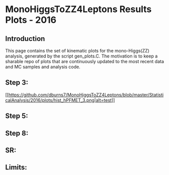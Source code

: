 # MonoHiggsToZZ4Leptons Results Plots - 2016

## Introduction
This page contains the set of kinematic plots for the mono-Higgs(ZZ) analysis, generated by the script gen_plots.C. The motivation is to keep a sharable repo of plots that are continuously updated to the most recent data and MC samples and analysis code. 

## Step 3: 
[[https://github.com/dburns7/MonoHiggsToZZ4Leptons/blob/master/StatisticalAnalysis/2016/plots/hist_hPFMET_3.png|alt=test]]

## Step 5:

## Step 8:

## SR:

## Limits:

